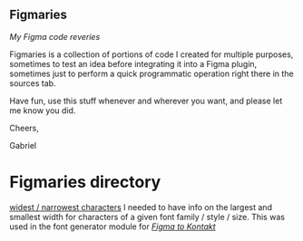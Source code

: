 ## Figmaries
_My Figma code reveries_

Figmaries is a collection of portions of code I created for multiple purposes,
sometimes to test an idea before integrating it into a Figma plugin, sometimes just
to perform a quick programmatic operation right there in the sources tab.

Have fun, use this stuff whenever and wherever you want, and please let me know you did.

Cheers, 

Gabriel

# Figmaries directory

[widest / narrowest characters](https://github.com/gabrieldib/figmaries/src/widest_narrowest_characters.js)
I needed to have info on the largest and smallest width for characters of a given font family / style / size. This was used in the font generator module for _[Figma to Kontakt](https://www.figma.com/community/plugin/1171114784600697919/figma-to-kontakt)_